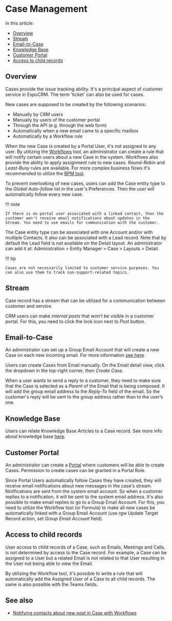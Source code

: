 # Case Management

In this article:

* [Overview](#overview)
* [Stream](#stream)
* [Email-to-Case](#email-to-case)
* [Knowledge Base](#knowledge-base)
* [Customer Portal](#customer-portal)
* [Access to child records](#access-to-child-records)


## Overview

Cases provide the issue tracking ability. It's a principal aspect of customer service in EspoCRM. The term 'ticket' can also be used for cases.

New cases are supposed to be created by the following scenarios:

* Manually by CRM users
* Manually by users of the customer portal
* Through the API (e.g. through the web form)
* Automatically when a new email came to a specific mailbox
* Automatically by a Workflow rule

When the new Case is created by a Portal User, it's not assigned to any user. By utilizing the [Workflows](../administration/workflows.md) tool, an administrator can create a rule that will notify certain users about a new Case in the system. Workflows also provide the ability to apply assignment rule to new cases. *Round-Robin* and *Least-Busy* rules are available. For more complex business flows it's recommended to utilize the [BPM tool](../administration/bpm.md).

To prevent overlooking of new cases, users can add the Case entity type to the *Global Auto-follow* list in the user's Preferences. Then the user will automatically follow every new case.

!!! note

    If there is no portal user associated with a linked contact, then the customer won't receive email notifications about updates in the Stream. You need to use emails for communication with the customer.

The Case entity type can be associated with one Account and/or with multiple Contacts. It also can be associated with a Lead record. Note that by default the Lead field is not available on the Detail layout. An administrator can add it at: Administration > Entity Manager > Case > Layouts > Detail.

!!! tip

    Cases are not necessarily limited to customer service purposes. You can also use them to track non-support-related topics.

## Stream

Case record has a stream that can be utilized for a communication between customer and service.

CRM users can make *internal posts* that won't be visible in a customer portal. For this, you need to click the lock icon next to *Post* button.

## Email-to-Case

An administrator can set up a Group Email Account that will create a new Case on each new incoming email. For more information [see here](../administration/emails.md).

Users can create Cases from Email manually. On the Email detail view, click the dropdown in the top-right corner, then *Create Case*.

When a user wants to send a reply to a customer, they need to make sure that the Case is selected as a *Parent* of the Email that is being composed. It will add the group email address to the *Reply-To* field of the email. So the customer's reply will be sent to the group address rather than to the user’s one.

## Knowledge Base

Users can relate Knowledge Base Articles to a Case record. See more info about knowledge base [here](knowledge-base.md).

## Customer Portal

An administrator can create a [Portal](../administration/portal.md) where customers will be able to create Cases. Permission to create cases can be granted in a Portal Role.

Since Portal Users automatically follow Cases they have created, they will receive email notifications about new messages in the case's stream. Notifications are sent from the system email account. So when a customer replies to a notification, it will be sent to the system email address. It's also possible to make email replies to go to a Group Email Account. For this, you need to utilize the Workflow tool (or Formula) to make all new cases be automatically linked with a Group Email Account (use rgw Update Target Record action, set *Group Email Account* field).

## Access to child records

User access to child records of a Case, such as Emails, Meetings and Calls, is not determined by access to the Case record. For example, a Case can be assigned to a User but a related Email is not related to that User resulting in the User not being able to view the Email.

By utilizing the Workflow tool, it's possible to write a rule that will automatically add the Assigned User of a Case to all child records. The same is also possible with the Teams fields.

## See also

* [Notifying contacts about new post in Case with Workflows](https://www.espocrm.com/blog/notifying-contacts-about-new-post-in-case-with-workflows/)
